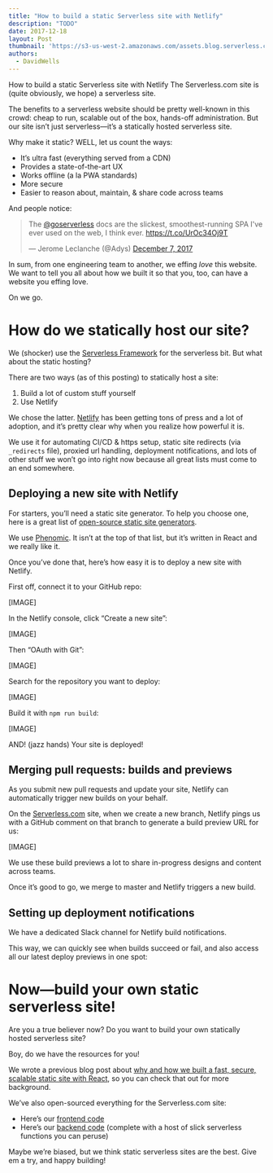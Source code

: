 ```yaml
---
title: "How to build a static Serverless site with Netlify"
description: "TODO"
date: 2017-12-18
layout: Post
thumbnail: 'https://s3-us-west-2.amazonaws.com/assets.blog.serverless.com/netlify/netlify-squarelogo.png'
authors:
  - DavidWells
---
```


How to build a static Serverless site with Netlify
The Serverless.com site is (quite obviously, we hope) a serverless site.

The benefits to a serverless website should be pretty well-known in this crowd: cheap to run, scalable out of the box, hands-off administration. But our site isn’t just serverless—it’s a statically hosted serverless site.

Why make it static? WELL, let us count the ways:
- It’s ultra fast (everything served from a CDN)
- Provides a state-of-the-art UX
- Works offline (a la PWA standards)
- More secure
- Easier to reason about, maintain, & share code across teams

And people notice:
<blockquote class="twitter-tweet" data-lang="en"><p lang="en" dir="ltr">The <a href="https://twitter.com/goserverless?ref_src=twsrc%5Etfw">@goserverless</a> docs are the slickest, smoothest-running SPA I&#39;ve ever used on the web, I think ever. <a href="https://t.co/UrOc34Oj9T">https://t.co/UrOc34Oj9T</a></p>&mdash; Jerome Leclanche (@Adys) <a href="https://twitter.com/Adys/status/938785908286947329?ref_src=twsrc%5Etfw">December 7, 2017</a></blockquote>
<script async src="https://platform.twitter.com/widgets.js" charset="utf-8"></script>

In sum, from one engineering team to another, we effing *love* this website. We want to tell you all about how we built it so that you, too, can have a website you effing love.

On we go.

# How do we statically host our site?
We (shocker) use the [Serverless Framework](https://serverless.com/framework/) for the serverless bit. But what about the static hosting?

There are two ways (as of this posting) to statically host a site:
1. Build a lot of custom stuff yourself
2. Use Netlify

We chose the latter. [Netlify](https://www.netlify.com/) has been getting tons of press and a lot of adoption, and it’s pretty clear why when you realize how powerful it is.

We use it for automating CI/CD & https setup, static site redirects (via `_redirects` file), proxied url handling, deployment notifications, and lots of other stuff we won’t go into right now because all great lists must come to an end somewhere.

## Deploying a new site with Netlify
For starters, you’ll need a static site generator. To help you choose one, here is a great list of [open-source static site generators](https://www.staticgen.com/).

We use [Phenomic](https://phenomic.io/). It isn’t at the top of that list, but it’s written in React and we really like it.

Once you’ve done that, here’s how easy it is to deploy a new site with Netlify.

First off, connect it to your GitHub repo:

[IMAGE]

In the Netlify console, click “Create a new site”:

[IMAGE]

Then “OAuth with Git”:

[IMAGE]

Search for the repository you want to deploy:

[IMAGE]

Build it with `npm run build`:

[IMAGE]

AND! (jazz hands) Your site is deployed!

## Merging pull requests: builds and previews
As you submit new pull requests and update your site, Netlify can automatically trigger new builds on your behalf.

On the [Serverless.com](https://www.serverless.com) site, when we create a new branch, Netlify pings us with a GitHub comment on that branch to generate a build preview URL for us:

[IMAGE]

We use these build previews a lot to share in-progress designs and content across teams.

Once it’s good to go, we merge to master and Netlify triggers a new build.

## Setting up deployment notifications
We have a dedicated Slack channel for Netlify build notifications.

This way, we can quickly see when builds succeed or fail, and also access all our latest deploy previews in one spot:

# Now—build your own static serverless site!
Are you a true believer now? Do you want to build your own statically hosted serverless site?

Boy, do we have the resources for you!

We wrote a previous blog post about [why and how we built a fast, secure, scalable static site with React](https://serverless.com/blog/how-to-create-a-fast-secure-and-scalable-open-source-blog-with-react-markdown/), so you can check that out for more background.

We’ve also open-sourced everything for the Serverless.com site:
- Here’s our [frontend code](https://github.com/serverless/site/tree/master/src)
- Here’s our [backend code](https://github.com/serverless/site/tree/master/backend) (complete with a host of slick serverless functions you can peruse)

Maybe we’re biased, but we think static serverless sites are the best. Give em a try, and happy building!

